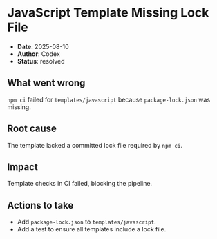 # JavaScript Template Missing Lock File

- **Date**: 2025-08-10
- **Author**: Codex
- **Status**: resolved

## What went wrong
`npm ci` failed for `templates/javascript` because `package-lock.json` was missing.

## Root cause
The template lacked a committed lock file required by `npm ci`.

## Impact
Template checks in CI failed, blocking the pipeline.

## Actions to take
- Add `package-lock.json` to `templates/javascript`.
- Add a test to ensure all templates include a lock file.
